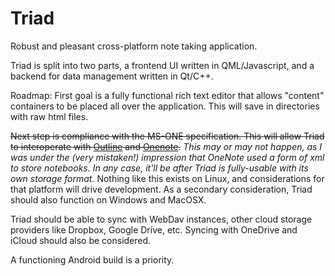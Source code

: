# Triad
Robust and pleasant cross-platform note taking application.

Triad is split into two parts, a frontend UI written in QML/Javascript, and a backend for data management written in Qt/C++.

Roadmap:
First goal is a fully functional rich text editor that allows "content" containers to be placed all over the application.  This will save in directories with raw html files.

~~Next step is compliance with the MS-ONE specification.  This will allow Triad to interoperate with [Outline](outline.ws) and [Onenote](onenote.com).~~ *This may or may not happen, as I was under the (very mistaken!) impression that OneNote used a form of xml to store notebooks.  In any case, it'll be after Triad is fully-usable with its own storage format.*
Nothing like this exists on Linux, and considerations for that platform will drive development.  As a secondary consideration, Triad should also function on Windows and MacOSX.

Triad should be able to sync with WebDav instances, other cloud storage providers like Dropbox, Google Drive, etc.
Syncing with OneDrive and iCloud should also be considered.

A functioning Android build is a priority.
